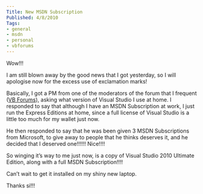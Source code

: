```yaml
---
Title: New MSDN Subscription
Published: 4/8/2010
Tags:
- general
- msdn
- personal
- vbforums
---
```


Wow!!!

I am still blown away by the good news that I got yesterday, so I will apologise now for the excess use of exclamation marks!

Basically, I got a PM from one of the moderators of the forum that I frequent ([VB Forums](http://www.vbforums.com/)), asking what version of Visual Studio I use at home. I responded to say that although I have an MSDN Subscription at work, I just run the Express Editions at home, since a full license of Visual Studio is a little too much for my wallet just now.

He then responded to say that he was been given 3 MSDN Subscriptions from Microsoft, to give away to people that he thinks deserves it, and he decided that I deserved one!!!!!! Nice!!!!

So winging it’s way to me just now, is a copy of Visual Studio 2010 Ultimate Edition, along with a full MSDN Subscription!!!!

Can’t wait to get it installed on my shiny new laptop.

Thanks si!!!
